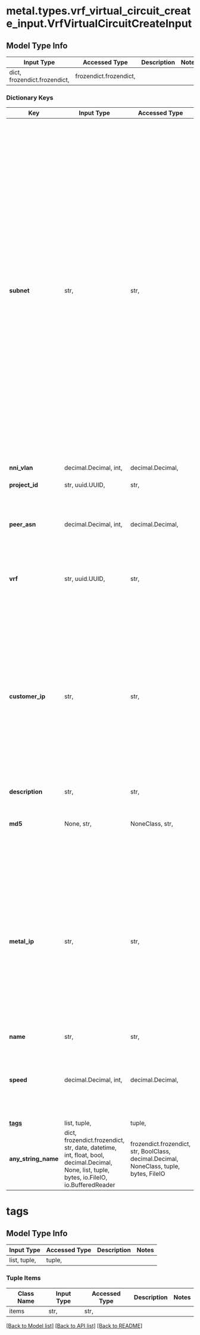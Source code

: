 # metal.types.vrf_virtual_circuit_create_input.VrfVirtualCircuitCreateInput

## Model Type Info
Input Type | Accessed Type | Description | Notes
------------ | ------------- | ------------- | -------------
dict, frozendict.frozendict,  | frozendict.frozendict,  |  | 

### Dictionary Keys
Key | Input Type | Accessed Type | Description | Notes
------------ | ------------- | ------------- | ------------- | -------------
**subnet** | str,  | str,  | The /30 or /31 subnet of one of the VRF IP Blocks that will be used with the VRF for the Virtual Circuit. This subnet does not have to be an existing VRF IP reservation, as we will create the VRF IP reservation on creation if it does not exist. The Metal IP and Customer IP must be IPs from this subnet. For /30 subnets, the network and broadcast IPs cannot be used as the Metal or Customer IP. The subnet specified must be contained within an already-defined IP Range for the VRF. | 
**nni_vlan** | decimal.Decimal, int,  | decimal.Decimal,  |  | 
**project_id** | str, uuid.UUID,  | str,  |  | value must be a uuid
**peer_asn** | decimal.Decimal, int,  | decimal.Decimal,  | The peer ASN that will be used with the VRF on the Virtual Circuit. | 
**vrf** | str, uuid.UUID,  | str,  | The UUID of the VRF that will be associated with the Virtual Circuit. | value must be a uuid
**customer_ip** | str,  | str,  | An IP address from the subnet that will be used on the Customer side. This parameter is optional, but if supplied, we will use the other usable IP address in the subnet as the Metal IP. By default, the last usable IP address in the subnet will be used. | [optional] 
**description** | str,  | str,  |  | [optional] 
**md5** | None, str,  | NoneClass, str,  | The MD5 password for the BGP peering in plaintext (not a checksum). | [optional] 
**metal_ip** | str,  | str,  | An IP address from the subnet that will be used on the Metal side. This parameter is optional, but if supplied, we will use the other usable IP address in the subnet as the Customer IP. By default, the first usable IP address in the subnet will be used. | [optional] 
**name** | str,  | str,  |  | [optional] 
**speed** | decimal.Decimal, int,  | decimal.Decimal,  | speed can be passed as integer number representing bps speed or string (e.g. &#x27;52m&#x27; or &#x27;100g&#x27; or &#x27;4 gbps&#x27;) | [optional] 
**[tags](#tags)** | list, tuple,  | tuple,  |  | [optional] 
**any_string_name** | dict, frozendict.frozendict, str, date, datetime, int, float, bool, decimal.Decimal, None, list, tuple, bytes, io.FileIO, io.BufferedReader | frozendict.frozendict, str, BoolClass, decimal.Decimal, NoneClass, tuple, bytes, FileIO | any string name can be used but the value must be the correct type | [optional]

# tags

## Model Type Info
Input Type | Accessed Type | Description | Notes
------------ | ------------- | ------------- | -------------
list, tuple,  | tuple,  |  | 

### Tuple Items
Class Name | Input Type | Accessed Type | Description | Notes
------------- | ------------- | ------------- | ------------- | -------------
items | str,  | str,  |  | 

[[Back to Model list]](../../README.md#documentation-for-models) [[Back to API list]](../../README.md#documentation-for-api-endpoints) [[Back to README]](../../README.md)

